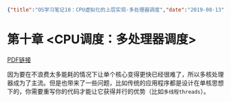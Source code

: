 ```json lw-blog-meta
{"title":"OS学习笔记10：CPU虚拟化的上层实现-多处理器调度","date":"2019-08-13","brev":"之前说的都是单核情况下的。这一章选学，建议在学完并发章节以后再来看。","tags":["OS"]}
```



# 第十章 <CPU调度：多处理器调度>

[PDF链接](http://pages.cs.wisc.edu/~remzi/OSTEP/cpu-sched-multi.pdf)

因为要在不浪费太多能耗的情况下让单个核心变得更快已经很难了，所以多核处理器成为了主流。但是也带来了一些问题，比如传统的应用程序都是设计在单核思想下的，你需要重写你的代码才能让它获得并行的优势（比如`多线程threads`）。

